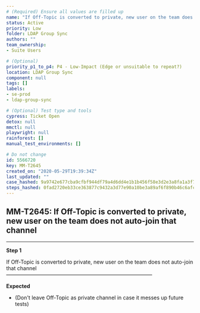 ```yaml
---
# (Required) Ensure all values are filled up
name: "If Off-Topic is converted to private, new user on the team does not auto-join that channel"
status: Active
priority: Low
folder: LDAP Group Sync
authors: ""
team_ownership: 
- Suite Users

# (Optional)
priority_p1_to_p4: P4 - Low-Impact (Edge or unsuitable to repeat?)
location: LDAP Group Sync
component: null
tags: []
labels: 
- se-prod
- ldap-group-sync

# (Optional) Test type and tools
cypress: Ticket Open
detox: null
mmctl: null
playwright: null
rainforest: []
manual_test_environments: []

# Do not change
id: 5566720
key: MM-T2645
created_on: "2020-05-29T19:39:34Z"
last_updated: ""
case_hashed: 9a9742e677cba9cfbf944df79a4d6dd4e1b1b456f58e3d2e3a8fa1a3f7bbe697ccf2300b8e20731db9fbfb54d96c14ad
steps_hashed: 0fad2720eb33ce363877c9432a3d77e90a10be3a89af6f890b46c6afc5c0bcdb939da911105345e3a393dd6747007dda
---
```


<!-- (Auto-generated) Based on frontmatter's "key" and "name" -->

## MM-T2645: If Off-Topic is converted to private, new user on the team does not auto-join that channel

---

**Step 1**

If Off-Topic is converted to private, new user on the team does not auto-join that channel\
————————————————————————————

**Expected**

- (Don't leave Off-Topic as private channel in case it messes up future tests)
